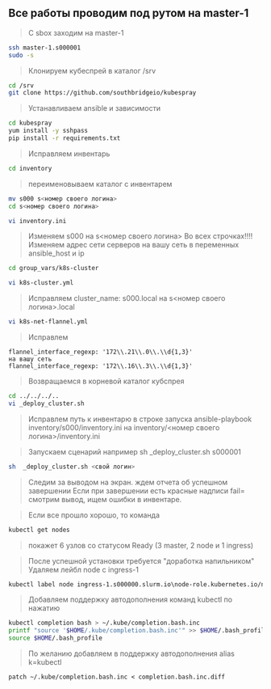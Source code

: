 ## Все работы проводим под рутом на master-1
> С sbox заходим на master-1

```bash
ssh master-1.s000001
sudo -s
```

> Клонируем кубеспрей в каталог /srv
```bash
cd /srv
git clone https://github.com/southbridgeio/kubespray
```

> Устанавливаем ansible и зависимости
```bash
cd kubespray
yum install -y sshpass
pip install -r requirements.txt
```

> Исправляем инвентарь
```bash
cd inventory
```
> переименовываем каталог с инвентарем
```bash
mv s000 s<номер своего логина> 
cd s<номер своего логина> 

vi inventory.ini
```
> Изменяем s000 на s<номер своего логина> 
> Во всех строчках!!!!
> Изменяем адрес сети серверов на вашу сеть в переменных ansible_host и ip

```bash
cd group_vars/k8s-cluster

vi k8s-cluster.yml
```
> Исправляем 
> cluster_name: s000.local на s<номер своего логина>.local

```bash
vi k8s-net-flannel.yml
```
> Исправлем 
```
flannel_interface_regexp: '172\\.21\\.0\\.\\d{1,3}'
на вашу сеть
flannel_interface_regexp: '172\\.16\\.3\\.\\d{1,3}'
```
> Возвращаемся в корневой каталог кубспрея

```bash
cd ../../../..
vi _deploy_cluster.sh
```
> Исправлем путь к инвентарю в строке запуска ansible-playbook
> inventory/s000/inventory.ini на inventory/<номер своего логина>/inventory.ini

> Запускаем сценарий
> например  sh  _deploy_cluster.sh s000001

```bash
sh  _deploy_cluster.sh <свой логин>
```
> Следим за выводом на экран. ждем отчета об успешном завершении
> Если при завершении есть красные надписи fail= смотрим вывод, ищем ошибки в инвентаре.

> Если все прошло хорошо, то команда 
```bash
kubectl get nodes 
```
> покажет 6 узлов со статусом Ready (3 master, 2 node и 1 ingress)

> После успешной установки требуется "доработка напильником"
> Удаляем лейбл node с ingress-1
```bash
kubectl label node ingress-1.s000000.slurm.io\node-role.kubernetes.io/node-
```

> Добавляем поддержку автодополнения команд kubectl по нажатию <Tab>
```bash
kubectl completion bash > ~/.kube/completion.bash.inc
printf "source '$HOME/.kube/completion.bash.inc'" >> $HOME/.bash_profile
source $HOME/.bash_profile
```

> По желанию добавляем в поддержку автодополнения alias k=kubectl
```
patch ~/.kube/completion.bash.inc < completion.bash.inc.diff
```